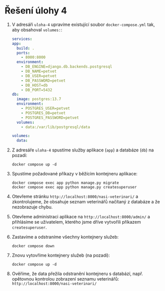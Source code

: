 # Řešení úlohy 4

1. V adresáři `uloha-4` upravíme existující soubor `docker-compose.yml` tak, aby obsahoval `volumes:`:

   ```yml
   services:
   app:
     build: .
     ports:
       - 8000:8000
     environment:
       - DB_ENGINE=django.db.backends.postgresql
       - DB_NAME=petvet
       - DB_USER=petvet
       - DB_PASSWORD=petvet
       - DB_HOST=db
       - DB_PORT=5432
   db:
     image: postgres:13.7
     environment:
       - POSTGRES_USER=petvet
       - POSTGRES_DB=petvet
       - POSTGRES_PASSWORD=petvet
     volumes:
       - data:/var/lib/postgresql/data

   volumes:
     data:
   ```

2. Z adresáře `uloha-4` spustíme služby aplikace (`app`) a databáze (`db`) na pozadí:

   ```
   docker compose up -d
   ```

3. Spustíme požadované příkazy v běžícím kontejneru aplikace:

   ```
   docker compose exec app python manage.py migrate
   docker compose exec app python manage.py createsuperuser
   ```

4. Otevřeme stránku `http://localhost:8000/nasi-veterinari/` a zkontrolujeme, že obsahuje seznam veterinářů načítaný z databáze a že nezobrazuje chybu.

5. Otevřeme administraci aplikace na `http://localhost:8000/admin/` a přihlásíme se uživatelem, kterého jsme dříve vytvořili příkazem `createsuperuser`.

6. Zastavíme a odstraníme všechny kontejnery služeb:

   ```
   docker compose down
   ```

7. Znovu vytovříme kontejnery služeb (na pozadí):

   ```
   docker compose up -d
   ```

8. Ověříme, že data přežila odstranění kontejneru s databází, např. opětovnou kontrolou zobrazení seznamu veterinářů: `http://localhost:8000/nasi-veterinari/`
